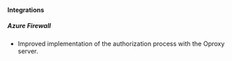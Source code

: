 
#### Integrations
##### Azure Firewall
- Improved implementation of the authorization process with the Oproxy server.
